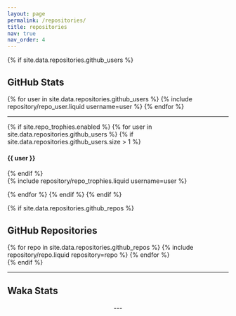 ```yaml
---
layout: page
permalink: /repositories/
title: repositories
nav: true
nav_order: 4
---
```


{% if site.data.repositories.github_users %}

## GitHub Stats

<div class="repositories d-flex flex-wrap flex-md-row flex-column justify-content-between align-items-center">
  {% for user in site.data.repositories.github_users %}
    {% include repository/repo_user.liquid username=user %}
  {% endfor %}
</div>

---

{% if site.repo_trophies.enabled %}
{% for user in site.data.repositories.github_users %}
{% if site.data.repositories.github_users.size > 1 %}

  <h4>{{ user }}</h4>
  {% endif %}
  <div class="repositories d-flex flex-wrap flex-md-row flex-column justify-content-between align-items-center">
  {% include repository/repo_trophies.liquid username=user %}
  </div>



{% endfor %}
{% endif %}
{% endif %}



{% if site.data.repositories.github_repos %}


## GitHub Repositories

<div class="repositories d-flex flex-wrap flex-md-row flex-column justify-content-between align-items-center">
  {% for repo in site.data.repositories.github_repos %}
    {% include repository/repo.liquid repository=repo %}
  {% endfor %}
</div>
{% endif %}

---

## Waka Stats

<body>
  <div id="wakatime-stats" style="display: flex; flex-direction: row; align-items: center; justify-content: space-around; width: 100%; max-width: 800px; margin: 0 auto; overflow: hidden;">
    <!-- This container will be populated by the script -->
    ---
  </div>

  <script>
    // Function to determine the current theme
    function getCurrentTheme() {
      const theme = localStorage.getItem('theme') || 'system';
      if (theme === 'system') {
        return window.matchMedia('(prefers-color-scheme: dark)').matches ? 'dark' : 'light';
      }
      return theme;
    }

    // Inject Wakatime stats based on the theme
    const currentTheme = getCurrentTheme();
    const wakatimeStatsContainer = document.getElementById('wakatime-stats');
    wakatimeStatsContainer.innerHTML = currentTheme === 'dark' ? `
      <figure style="flex: 1; margin: 5px;">
        <embed src="https://wakatime.com/share/@stperrakis/2758fa45-5826-485b-9fc8-2cbaab56408d.svg" style="width: 100%; height: auto; max-width: 100%;"></embed>
      </figure>
      <figure style="flex: 1; margin: 5px;">
        <embed src="https://wakatime.com/share/@stperrakis/1426fa0f-b937-4003-a817-4f1590a0d8b7.svg" style="width: 100%; height: auto; max-width: 100%;"></embed>
      </figure>
    ` : `
      <figure style="flex: 1; margin: 5px;">
        <embed src="https://wakatime.com/share/@stperrakis/15a8c207-63b0-41c1-be29-b21a1196ba4b.svg" style="width: 100%; height: auto; max-width: 100%;"></embed>
      </figure>
      <figure style="flex: 1; margin: 5px;">
        <embed src="https://wakatime.com/share/@stperrakis/4d26bfdd-0e56-4779-9ee6-fd23792112ec.svg" style="width: 100%; height: auto; max-width: 100%;"></embed>
      </figure>
    `;
  </script>
</body>
